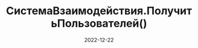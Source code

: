 ---
date: 2022-12-22
guid: 988dc2c6-c2e8-4764-927c-82ec7579fbc0
title: 'СистемаВзаимодействия.ПолучитьПользователей()'
question: |
    Сколько будет выведено, если всего пользователей системы взаимодействия 1000?
options:
    - 0
    - 250
    - 999
    - 1000
correct: 1
explanation: |
    Оказывается, за раз максимум можно выбрать 250.  
    В справке метода такого не нашёл, но опыт показывает)
tags:
    - platform
source: https://t.me/JuniorOneS/434
images:
    - /assets/questions/2022-12-22_1_1.jpg
---